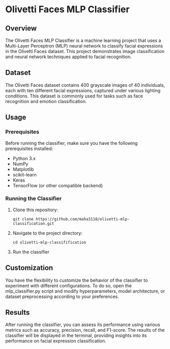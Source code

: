 # Olivetti Faces MLP Classifier

## Overview

The Olivetti Faces MLP Classifier is a machine learning project that uses a Multi-Layer Perceptron (MLP) neural network to classify facial expressions in the Olivetti Faces dataset. This project demonstrates image classification and neural network techniques applied to facial recognition.

## Dataset

The Olivetti Faces dataset contains 400 grayscale images of 40 individuals, each with ten different facial expressions, captured under various lighting conditions. This dataset is commonly used for tasks such as face recognition and emotion classification.

## Usage

### Prerequisites

Before running the classifier, make sure you have the following prerequisites installed:

- Python 3.x
- NumPy
- Matplotlib
- scikit-learn
- Keras
- TensorFlow (or other compatible backend)

### Running the Classifier

1. Clone this repository:

   ```shell
   git clone https://github.com/maha3110/olivetti-mlp-classification.git
   
2. Navigate to the project directory:

   ```shell
   cd olivetti-mlp-classifification

3. Run the classifier

## Customization
You have the flexibility to customize the behavior of the classifier to experiment with different configurations. To do so, open the mlp_classifier.py script and modify hyperparameters, model architecture, or dataset preprocessing according to your preferences.

## Results
After running the classifier, you can assess its performance using various metrics such as accuracy, precision, recall, and F1-score. The results of the classifier will be displayed in the terminal, providing insights into its performance on facial expression classification.
